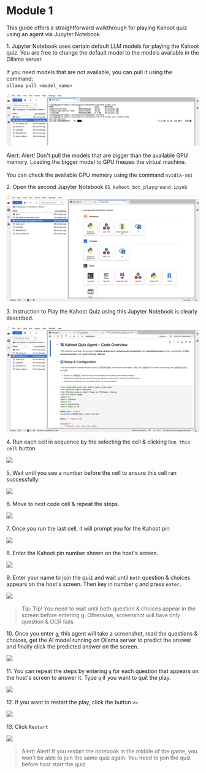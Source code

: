 # Module 1

This guide offers a straightforward walkthrough for playing Kahoot quiz using an agent via Jupyter Notebook

1\. Jupyter Notebook uses certain default LLM models for playing the Kahoot quiz. You are free to change the default model to the models available in the Ollama server. \
\
If you need models that are not available, you can pull it using the command: \
`ollama pull <model_name>`

![jupyter-1](images/jupyter_notebook_6.png)


Alert: Alert! Don't pull the models that are bigger than the available GPU memory. Loading the bigger model to GPU freezes the virtual machine. \
\
You can check the available GPU memory using the command `nvidia-smi`


2\. Open the second Jupyter Notebook `01_kahoot_bot_playground.ipynb`

![jupyter-1](images/jupyter_notebook_7.png)


3\. Instruction to Play the Kahoot Quiz using this Jupyter Notebook is clearly described.

![jupyter-1](images/jupyter_notebook_8.png)


4\. Run each cell in sequence by the selecting the cell & clicking `Run this cell` button

![](https://ajeuwbhvhr.cloudimg.io/https://colony-recorder.s3.amazonaws.com/files/2025-07-18/0dbe19bd-b3d8-459d-9e63-d50f34eb89f3/ascreenshot.jpeg?tl_px=0,0&br_px=1376,769&force_format=jpeg&q=100&width=1120.0&wat=1&wat_opacity=0.7&wat_gravity=northwest&wat_url=https://colony-recorder.s3.us-west-1.amazonaws.com/images/watermarks/FB923C_standard.png&wat_pad=396,140)


5\. Wait until you see a number before the cell to ensure this cell ran successfully.

![](https://ajeuwbhvhr.cloudimg.io/https://colony-recorder.s3.amazonaws.com/files/2025-07-18/38289db3-f945-41f5-aac4-a0a83c19bdb4/ascreenshot.jpeg?tl_px=0,112&br_px=1376,881&force_format=jpeg&q=100&width=1120.0&wat=1&wat_opacity=0.7&wat_gravity=northwest&wat_url=https://colony-recorder.s3.us-west-1.amazonaws.com/images/watermarks/FB923C_standard.png&wat_pad=309,277)


6\. Move to next code cell & repeat the steps.

![](https://ajeuwbhvhr.cloudimg.io/https://colony-recorder.s3.amazonaws.com/files/2025-07-18/fcca8016-320e-4abe-8637-45aeb1a02093/ascreenshot.jpeg?tl_px=57,48&br_px=1434,817&force_format=jpeg&q=100&width=1120.0&wat=1&wat_opacity=0.7&wat_gravity=northwest&wat_url=https://colony-recorder.s3.us-west-1.amazonaws.com/images/watermarks/FB923C_standard.png&wat_pad=524,277)


7\. Once you run the last cell, it will prompt you for the Kahoot pin

![](https://ajeuwbhvhr.cloudimg.io/https://colony-recorder.s3.amazonaws.com/files/2025-07-18/707a6ae5-fafa-4197-93f6-8a838ab046e7/ascreenshot.jpeg?tl_px=0,0&br_px=1376,769&force_format=jpeg&q=100&width=1120.0&wat=1&wat_opacity=0.7&wat_gravity=northwest&wat_url=https://colony-recorder.s3.us-west-1.amazonaws.com/images/watermarks/FB923C_standard.png&wat_pad=392,139)


8\. Enter the Kahoot pin number shown on the host's screen.

![](https://ajeuwbhvhr.cloudimg.io/https://colony-recorder.s3.amazonaws.com/files/2025-07-18/7124642a-36b3-409b-a359-a1af45dfc85b/ascreenshot.jpeg?tl_px=0,218&br_px=1376,988&force_format=jpeg&q=100&width=1120.0&wat=1&wat_opacity=0.7&wat_gravity=northwest&wat_url=https://colony-recorder.s3.us-west-1.amazonaws.com/images/watermarks/FB923C_standard.png&wat_pad=517,374)


9\. Enter your name to join the quiz and wait until `both` question & choices appears on the host's screen. Then key in number `g` and press `enter`.

![](https://ajeuwbhvhr.cloudimg.io/https://colony-recorder.s3.amazonaws.com/files/2025-07-18/fc22a01b-8214-419c-9137-1ba5b5d92e47/ascreenshot.jpeg?tl_px=100,218&br_px=1477,988&force_format=jpeg&q=100&width=1120.0&wat=1&wat_opacity=0.7&wat_gravity=northwest&wat_url=https://colony-recorder.s3.us-west-1.amazonaws.com/images/watermarks/FB923C_standard.png&wat_pad=578,462)


> Tip: Tip! You need to wait until both question & choices appear in the screen before entering g. Otherwise, screenshot will have only question & OCR fails.


10\. Once you enter `g`, this agent will take a screenshot, read the questions & choices, get the AI model running on Ollama server to predict the answer and finally click the predicted answer on the screen.

![](https://ajeuwbhvhr.cloudimg.io/https://colony-recorder.s3.amazonaws.com/files/2025-07-18/e1aab4be-cde2-434c-aff9-6ec86b02316d/ascreenshot.jpeg?tl_px=103,218&br_px=1479,988&force_format=jpeg&q=100&width=1120.0&wat=1&wat_opacity=0.7&wat_gravity=northwest&wat_url=https://colony-recorder.s3.us-west-1.amazonaws.com/images/watermarks/FB923C_standard.png&wat_pad=562,532)


11\. You can repeat the steps by entering `g` for each question that appears on the host's screen to answer it. Type `q` if you want to quit the play.

![](https://ajeuwbhvhr.cloudimg.io/https://colony-recorder.s3.amazonaws.com/files/2025-07-18/28b3b4bb-ac8d-488c-9c68-ae7988ed0a1c/ascreenshot.jpeg?tl_px=103,218&br_px=1479,988&force_format=jpeg&q=100&width=1120.0&wat=1&wat_opacity=0.7&wat_gravity=northwest&wat_url=https://colony-recorder.s3.us-west-1.amazonaws.com/images/watermarks/FB923C_standard.png&wat_pad=554,533)


12\. If you want to restart the play, click the button `>>`

![](https://ajeuwbhvhr.cloudimg.io/https://colony-recorder.s3.amazonaws.com/files/2025-07-18/c5ff64e0-8abe-4e36-85b3-a40079f0c557/ascreenshot.jpeg?tl_px=0,0&br_px=1376,769&force_format=jpeg&q=100&width=1120.0&wat=1&wat_opacity=0.7&wat_gravity=northwest&wat_url=https://colony-recorder.s3.us-west-1.amazonaws.com/images/watermarks/FB923C_standard.png&wat_pad=467,138)


13\. Click `Restart`

![](https://ajeuwbhvhr.cloudimg.io/https://colony-recorder.s3.amazonaws.com/files/2025-07-18/dc21a9dc-bfaf-42df-8faa-a61b526af1d8/ascreenshot.jpeg?tl_px=103,218&br_px=1479,988&force_format=jpeg&q=100&width=1120.0&wat=1&wat_opacity=0.7&wat_gravity=northwest&wat_url=https://colony-recorder.s3.us-west-1.amazonaws.com/images/watermarks/FB923C_standard.png&wat_pad=658,279)


> Alert: Alert! If you restart the notebook in the middle of the game, you won't be able to join the same quiz again. You need to join the quiz before host start the quiz.
